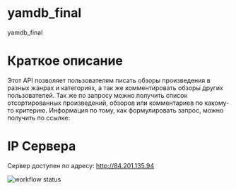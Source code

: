 # yamdb_final
yamdb_final

# Краткое описание
Этот API позволяет пользователям писать обзоры произведения в разных жанрах и категориях, а так же комментировать обзоры других пользователей. Так же по запросу можно получить список отсортированных произведений, обзоров или комментариев по какому-то критерию. Информация по тому, как формулировать запрос, можно получить по ссылке: 

# IP Сервера
Сервер доступен по адресу: http://84.201.135.94

![workflow status](https://github.com/Ander-dog/yamdb_final/actions/workflows/yamdb_workflow.yml/badge.svg)